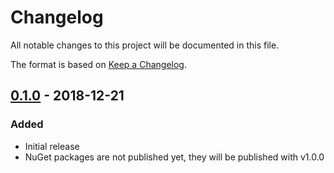# Changelog #
All notable changes to this project will be documented in this file.

The format is based on [Keep a Changelog](https://keepachangelog.com/en/1.0.0/).


## [0.1.0] - 2018-12-21 ##
### Added ###
- Initial release
- NuGet packages are not published yet, they will be published with v1.0.0

[0.1.0]: https://github.com/adamecr/Commons/releases/tag/v0.1.0
